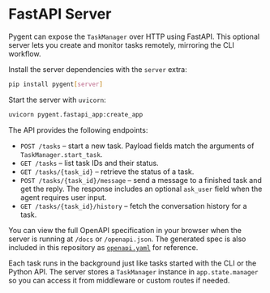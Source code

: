 # FastAPI Server

Pygent can expose the `TaskManager` over HTTP using FastAPI. This optional server lets you create and monitor tasks remotely, mirroring the CLI workflow.

Install the server dependencies with the `server` extra:

```bash
pip install pygent[server]
```

Start the server with `uvicorn`:

```bash
uvicorn pygent.fastapi_app:create_app
```

The API provides the following endpoints:

* `POST /tasks` – start a new task. Payload fields match the arguments of `TaskManager.start_task`.
* `GET /tasks` – list task IDs and their status.
* `GET /tasks/{task_id}` – retrieve the status of a task.
* `POST /tasks/{task_id}/message` – send a message to a finished task and get the reply. The response includes an optional `ask_user` field when the agent requires user input.
* `GET /tasks/{task_id}/history` – fetch the conversation history for a task.

You can view the full OpenAPI specification in your browser when the server is running at `/docs` or `/openapi.json`. The generated spec is also included in this repository as [`openapi.yaml`](openapi.yaml) for reference.

Each task runs in the background just like tasks started with the CLI or the Python API. The server stores a `TaskManager` instance in `app.state.manager` so you can access it from middleware or custom routes if needed.
